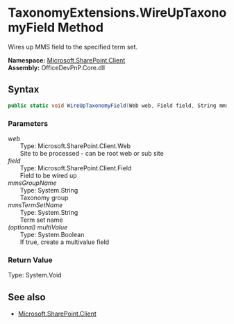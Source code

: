 # TaxonomyExtensions.WireUpTaxonomyField Method  
Wires up MMS field to the specified term set.  

**Namespace:** [Microsoft.SharePoint.Client](Microsoft.SharePoint.Client.md)  
**Assembly:** OfficeDevPnP.Core.dll  
## Syntax
```C#
public static void WireUpTaxonomyField(Web web, Field field, String mmsGroupName, String mmsTermSetName, Boolean multiValue)
```
### Parameters
*web*  
&emsp;&emsp;Type: Microsoft.SharePoint.Client.Web  
&emsp;&emsp;Site to be processed - can be root web or sub site  
*field*  
&emsp;&emsp;Type: Microsoft.SharePoint.Client.Field  
&emsp;&emsp;Field to be wired up  
*mmsGroupName*  
&emsp;&emsp;Type: System.String  
&emsp;&emsp;Taxonomy group  
*mmsTermSetName*  
&emsp;&emsp;Type: System.String  
&emsp;&emsp;Term set name  
*(optional) multiValue*  
&emsp;&emsp;Type: System.Boolean  
&emsp;&emsp;If true, create a multivalue field  
### Return Value
Type: System.Void  

## See also
- [Microsoft.SharePoint.Client](Microsoft.SharePoint.Client.md)
